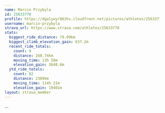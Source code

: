 ```yaml
---
name: Marcin Przybyla
id: 25633770
profile: https://dgalywyr863hv.cloudfront.net/pictures/athletes/25633770/12947173/2/large.jpg
username: marcin-przybyla
strava_url: https://www.strava.com/athletes/25633770
stats:
  biggest_ride_distance: 79.09km
  biggest_climb_elevation_gain: 637.2m
  recent_ride_totals:
    count: 9
    distance: 260.74km
    moving_time: 13h 58m
    elevation_gain: 3648.6m
  ytd_ride_totals:
    count: 82
    distance: 2309km
    moving_time: 114h 21m
    elevation_gain: 19401m
layout: strava_member
--- 
```

...
